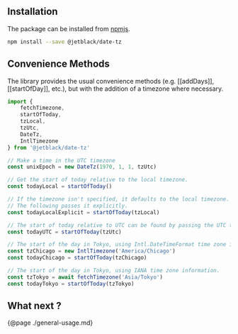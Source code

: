 ## Installation

The package can be installed from [npmjs](https://www.npmjs.com/package/@jetblack/date-tz).

```bash
npm install --save @jetblack/date-tz
```

## Convenience Methods

The library provides the usual convenience methods (e.g. [[addDays]], [[startOfDay]], etc.),
but with the addition of a timezone where necessary.

```js
import {
    fetchTimezone,
    startOfToday,
    tzLocal,
    tzUtc,
    DateTz,
    IntlTimezone
} from '@jetblack/date-tz'

// Make a time in the UTC timezone
const unixEpoch = new DateTz(1970, 1, 1, tzUtc)

// Get the start of today relative to the local timezone.
const todayLocal = startOfToday()

// If the timezone isn't specified, it defaults to the local timezone.
// The following passes it explicitly.
const todayLocalExplicit = startOfToday(tzLocal)

// The start of today relative to UTC can be found by passing the UTC timezone.
const todayUTC = startOfToday(tzUtc)

// The start of the day in Tokyo, using Intl.DateTimeFormat time zone information.
const tzChicago = new IntlTimezone('America/Chicago')
const todayChicago = startOfToday(tzChicago)

// The start of the day in Tokyo, using IANA time zone information.
const tzTokyo = await fetchTimezone('Asia/Tokyo')
const todayTokyo = startOfToday(tzTokyo)
```

## What next ?

{@page ./general-usage.md}
